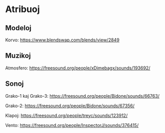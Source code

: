 # Atribuoj


## Modeloj

Korvo: https://www.blendswap.com/blends/view/2849

## Muzikoj

Atmosfero: https://freesound.org/people/xDimebagx/sounds/193692/

## Sonoj

Grako-1 kaj Grako-3: https://freesound.org/people/Bidone/sounds/66763/

Grako-2: https://freesound.org/people/Bidone/sounds/67356/

Klapoj: https://freesound.org/people/treyc/sounds/123912/

Vento: https://freesound.org/people/InspectorJ/sounds/376415/
